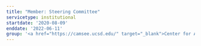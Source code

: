 ```yaml
---
title: "Member: Steering Committee"
servicetype: institutional
startdate: '2020-08-09'
enddate: '2022-06-11'
group: '<a href="https://camsee.ucsd.edu/" target="_blank">Center for Advancing Multidisciplinary Scholarship for Excellence in Education (CAMSEE)</a>, UC San Diego'
---
```

